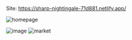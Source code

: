 Site: https://sharp-nightingale-71d881.netlify.app/

![homepage](https://user-images.githubusercontent.com/80495650/150134902-da90c6b7-a58d-4875-a76c-9993f49c2510.png)

![image](https://user-images.githubusercontent.com/80495650/150134926-84196d91-8a0d-4399-99ca-c66033a40965.png)
![market](https://user-images.githubusercontent.com/80495650/150134939-b2a3cfc5-dccc-450e-952a-35d8a5e4d5ac.png)

